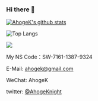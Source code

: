 ### Hi there 👋

<!--
**AhogeK/Ahogek** is a ✨ _special_ ✨ repository because its `README.md` (this file) appears on your GitHub profile.

Here are some ideas to get you started:

- 🔭 I’m currently working on ...
- 🌱 I’m currently learning ...
- 👯 I’m looking to collaborate on ...
- 🤔 I’m looking for help with ...
- 💬 Ask me about ...
- 📫 How to reach me: ...
- 😄 Pronouns: ...
- ⚡ Fun fact: ...
-->

[![AhogeK's github stats](https://github-readme-stats-git-masterrstaa-rickstaa.vercel.app/api?username=AhogeK&show_icons=true&theme=radical)](https://github-readme-stats-git-masterrstaa-rickstaa.vercel.app/api?username=AhogeK&show_icons=true&theme=radical) 

![Top Langs](https://github-readme-stats-git-masterrstaa-rickstaa.vercel.app/api/top-langs/?username=AhogeK&layout=compact&theme=radical)

<!-- [![ReadMe Card](https://github-readme-stats-git-masterrstaa-rickstaa.vercel.app/api/pin/?username=AhogeK&repo=mimall-web&theme=radical)](https://github.com/AhogeK/mimall-web) -->

<a href="https://psnprofiles.com/AhogeK"><img src="https://card.psnprofiles.com/2/AhogeK.png" border="0"></a>

My NS Code：SW-7161-1387-9324

E-Mail: ahogek@gmail.com

WeChat: AhogeK

twitter: [@AhogeKnight](https://twitter.com/AhogeKnight)
<!-- ![My PSN Profile](https://card.psnprofiles.com/2/AhogeK.png) -->
